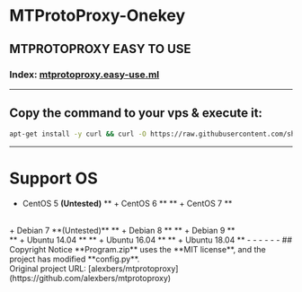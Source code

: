 # MTProtoProxy-Onekey
## MTPROTOPROXY EASY TO USE
### Index: [mtprotoproxy.easy-use.ml](https://mtprotoproxy.easy-use.ml)
- - -
## Copy the command to your vps & execute it:
```bash
apt-get install -y curl && curl -O https://raw.githubusercontent.com/shell-script/mtprotoproxy-onekey/master/mtprotoproxy-go.sh && bash mtprotoproxy-go.sh
```
- - -
# Support OS
+ CentOS 5 **(Untested)**
** + CentOS 6 **
** + CentOS 7 **
<br>
+ Debian 7 **(Untested)**
** + Debian 8 **
** + Debian 9 **
<br>
** + Ubuntu 14.04 **
** + Ubuntu 16.04 **
** + Ubuntu 18.04 **
- - -
- - -
## Copyright Notice
**Program.zip** uses the **MIT license**, and the project has modified **config.py**.<br>
Original project URL: [alexbers/mtprotoproxy](https://github.com/alexbers/mtprotoproxy)
